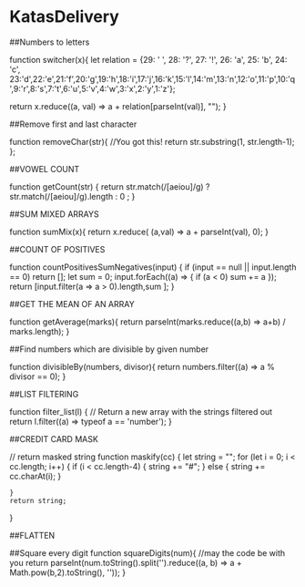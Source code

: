 # KatasDelivery

##Numbers to letters

function switcher(x){
  let relation = {29: ' ', 28: '?', 27: '!', 26: 'a', 25: 'b', 24: 'c', 23:'d',22:'e',21:'f',20:'g',19:'h',18:'i',17:'j',16:'k',15:'l',14:'m',13:'n',12:'o',11:'p',10:'q',9:'r',8:'s',7:'t',6:'u',5:'v',4:'w',3:'x',2:'y',1:'z'};
   
  return x.reduce((a, val) => a + relation[parseInt(val)], "");
}


##Remove first and last character

function removeChar(str){
 //You got this!
  return str.substring(1, str.length-1);
};

##VOWEL COUNT 

function getCount(str) {
   return str.match(/[aeiou]/g) ? str.match(/[aeiou]/g).length : 0 ;
}

##SUM MIXED ARRAYS

function sumMix(x){
  return x.reduce( (a,val) => a + parseInt(val), 0);
}


##COUNT OF POSITIVES

function countPositivesSumNegatives(input) {
  if (input == null || input.length == 0) return [];
  let sum = 0;
   input.forEach((a) => { if (a < 0) sum += a });
  return [input.filter(a => a > 0).length,sum ];
}

##GET THE MEAN OF AN ARRAY

function getAverage(marks){
  return parseInt(marks.reduce((a,b) => a+b) / marks.length);
}

##Find numbers which are divisible by given number

function divisibleBy(numbers, divisor){
  return numbers.filter((a) => a % divisor == 0);
}


##LIST FILTERING 

function filter_list(l) {
  // Return a new array with the strings filtered out
  return l.filter((a) => typeof a == 'number');
}

##CREDIT CARD MASK

// return masked string
function maskify(cc) {
    let string = "";
    for (let i = 0; i < cc.length; i++) {
      if (i < cc.length-4) {
        string += "#"; 
      } else {
        string += cc.charAt(i);
      }
      
    }
    return string;
}

##FLATTEN

##Square every digit
function squareDigits(num){
  //may the code be with you
  return parseInt(num.toString().split('').reduce((a, b) => a + Math.pow(b,2).toString(), ''));
}

```
